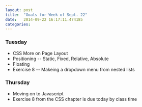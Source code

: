 ```yaml
---
layout: post
title:  "Goals for Week of Sept. 22"
date:   2014-09-22 16:17:11.474185
categories:
---
```


### Tuesday

* CSS More on Page Layout
* Positioning -- Static, Fixed, Relative, Absolute
* Floating
* Exercise 8 -- Makeing a dropdown menu from nested lists


### Thursday

* Moving on to Javascript
* Exercise 8 from the CSS chapter is due today by class time


